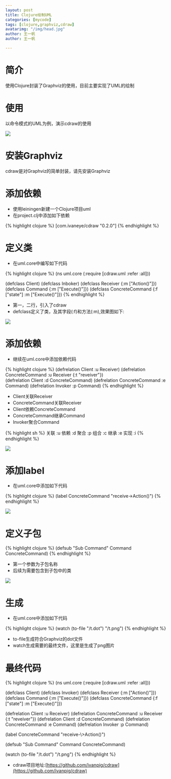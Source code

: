 ```yaml
---
layout: post
title: Clojure绘制UML
categories: [mycode]
tags: [clojure,graphviz,cdraw]
avatarimg: "/img/head.jpg"
author: 王一帆
author: 王一帆

---
```


# 简介

使用Clojure封装了Graphviz的使用，目前主要实现了UML的绘制

# 使用

以命令模式的UML为例，演示cdraw的使用

![]({{site.IMG_PATH}}/assets/designpattern/command.jpg)

# 安装Graphviz

cdraw是对Graphviz的简单封装，请先安装Graphviz

# 添加依赖

- 使用leiningen新建一个Clojure项目uml
- 在project.clj中添加如下依赖

{% highlight clojure %}
[com.ivaneye/cdraw "0.2.0"]
{% endhighlight %}

# 定义类

- 在uml.core中编写如下代码

{% highlight clojure %}
(ns uml.core
  (:require [cdraw.uml :refer :all]))
  
 (defclass Client)
 (defclass Inboker)
 (defclass Receiver {:m ["Action()"]})
 (defclass Command {:m ["Execute()"]})
 (defclass ConcreteCommand {:f  ["state"] :m ["Execute()"]})
{% endhighlight %}

- 第一，二行，引入了cdraw
- defclass定义了类，及其字段(:f)和方法(:m),效果图如下:

![]({{site.IMG_PATH}}/assets/mycode/cdraw/c1.png)

<!-- more -->

# 添加依赖

- 继续在uml.core中添加依赖代码

{% highlight clojure %}
(defrelation Client :u Receiver) 
(defrelation ConcreteCommand :u Receiver {:t "reveiver"})  
(defrelation Client :d ConcreteCommand)
(defrelation ConcreteCommand :e Command)
(defrelation Invoker :p Command)
{% endhighlight %}

- Client关联Receiver
- ConcreteCommand关联Receiver
- Client依赖ConcreteCommand
- ConcreteCommand继承Command
- Invoker聚合Command

{% highlight sh %}
关联 :u 
依赖 :d
聚合 :p
组合 :c
继承 :e
实现 :i
{% endhighlight %}

![]({{site.IMG_PATH}}/assets/mycode/cdraw/c2.png)

# 添加label

- 在uml.core中添加如下代码

{% highlight clojure %}
(label ConcreteCommand "receive->Action()")
{% endhighlight %}


![]({{site.IMG_PATH}}/assets/mycode/cdraw/c3.png)

# 定义子包

{% highlight clojure %}
(defsub "Sub Command" Command ConcreteCommand)
{% endhighlight %}

- 第一个参数为子包名称
- 后续为需要包含到子包中的类

![]({{site.IMG_PATH}}/assets/mycode/cdraw/c4.png)

# 生成

- 在uml.core中添加如下代码

{% highlight clojure %}
(watch (to-file "/t.dot") "/t.png")
{% endhighlight %}

- to-file生成符合Graphviz的dot文件
- watch生成需要的最终文件，这里是生成了png图片

# 最终代码

{% highlight clojure %}
(ns uml.core
  (:require [cdraw.uml :refer :all]))


(defclass Client)
(defclass Invoker)
(defclass Receiver {:m ["Action()"]})
(defclass Command {:m ["Execute()"]})
(defclass ConcreteCommand {:f  ["state"] :m ["Execute()"]})

(defrelation Client :u Receiver)
(defrelation ConcreteCommand :u Receiver {:t "reveiver"})
(defrelation Client :d ConcreteCommand)
(defrelation ConcreteCommand :e Command)
(defrelation Invoker :p Command)

(label ConcreteCommand "receive-\\>Action()")

(defsub "Sub Command" Command ConcreteCommand)

(watch (to-file "/t.dot") "/t.png")
{% endhighlight %}

- cdraw项目地址:[https://github.com/ivanpig/cdraw](https://github.com/ivanpig/cdraw)